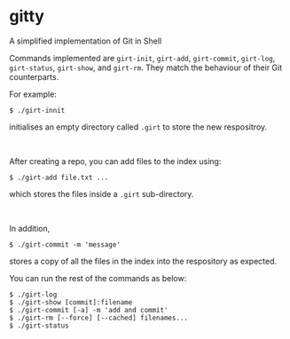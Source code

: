 # gitty
A simplified implementation of Git in Shell

Commands implemented are `girt-init`, `girt-add`, `girt-commit`, `girt-log`, `girt-status`, `girt-show`, and `girt-rm`. They match the behaviour of their Git counterparts.

For example:

```
$ ./girt-innit
```

initialises an empty directory called `.girt` to store the new respositroy.

<br />

After creating a repo, you can add files to the index using:

```
$ ./girt-add file.txt ...
```

which stores the files inside a `.girt` sub-directory.

<br />

In addition,
```
$ ./girt-commit -m 'message'
```

stores a copy of all the files in the index into the respository as expected.

You can run the rest of the commands as below:

```
$ ./girt-log
$ ./girt-show [commit]:filename
$ ./girt-commit [-a] -m 'add and commit'
$ ./girt-rm [--force] [--cached] filenames...
$ ./girt-status
```
